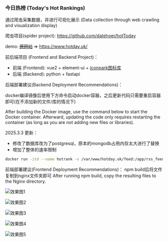 ### 今日热榜 (Today's Hot Rankings)
通过爬虫采集数据，并进行可视化展示 (Data collection through web crawling and visualization display)

爬虫项目(spider project): https://github.com/datehoer/hotToday

demo: [~~原网站~~](https://hotrank.datehoer.com/) => https://www.hotday.uk/

前后端项目 (Frontend and Backend Project)：

- 前端 (Frontend): vue2 + element-ui + [iconpark图标库](https://iconpark.oceanengine.com/official)
- 后端 (Backend): python + fastapi

后端部署建议(Backend Deployment Recommendations)：

docker编译镜像后使用下方命令启动docker容器，之后更新代码只需要重启容器即可(在不添加新的文件/库的情况下)

After building the Docker image, use the command below to start the Docker container. Afterward, updating the code only requires restarting the container (as long as you are not adding new files or libraries).

2025.3.3 更新：
- 修改了数据库改为了postgresql，原本的mongodb占用内存太大进行了替换
- 增加了整体的速率限制


~~~bash
docker run -itd --name hotrank -v /var/www/hotday.uk/feed:/app/rss_feed.xml -v /var/www/hotday.uk/feed_with_ai:/app/rss_feed_today_top_news.xml -v /opt/hot-rank-web/app.py:/app/app.py -v /opt/hot-rank-web/parse_detail.py:/app/parse_detail.py -v /opt/hot-rank-web/common.py:/app/common.py -v /opt/hot-rank-web/config.py:/app/config.py -p 127.0.0.1:7545:7545 hotrank:v0.1
~~~
前端部署建议(Frontend Deployment Recommendations)：
npm build后将文件复制到nginx文件夹即可
After running npm build, copy the resulting files to the Nginx directory.

![效果图1](https://oss.datehoer.com/blog/imgs/2024120523075359-20241205230752.png)

![效果图2](https://oss.datehoer.com/blog/imgs/2024120523082101-20241205230820.png)

![效果图3](https://oss.datehoer.com/blog/imgs/2024120523084962-20241205230849.png)

![效果图4](https://oss.datehoer.com/blog/imgs/2024120523090999-20241205230909.png)

![效果图5](https://oss.datehoer.com/blog/imgs/2024120523185650-20241205231856.png)